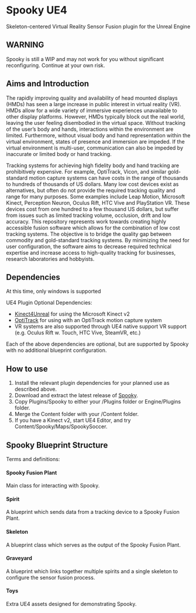 # Spooky UE4
Skeleton-centered Virtual Reality Sensor Fusion plugin for the Unreal Engine
## WARNING
Spooky is still a WIP and may not work for you without significant reconfiguring. Continue at your own risk.
## Aims and Introduction
The rapidly improving quality and availability of head mounted displays (HMDs) has seen a large increase in public interest in virtual reality (VR). HMDs allow for a wide variety of immersive experiences unavailable to other display platforms. However, HMDs typically block out the real world, leaving the user feeling disembodied in the virtual space. Without tracking of the user’s body and hands, interactions within the environment are limited. Furthermore, without visual body and hand representation within the virtual environment, states of presence and immersion are impeded. If the virtual environment is multi-user, communication can also be impeded by inaccurate or limited body or hand tracking.
 
Tracking systems for achieving high fidelity body and hand tracking are prohibitively expensive. For example, OptiTrack, Vicon, and similar gold-standard motion capture systems can have costs in the range of thousands to hundreds of thousands of US dollars. Many low cost devices exist as alternatives, but often do not provide the required tracking quality and range for many purposes. Some examples include Leap Motion, Microsoft Kinect, Perception Neuron, Oculus Rift, HTC Vive and PlayStation VR. These devices cost from one hundred to a few thousand US dollars, but suffer from issues such as limited tracking volume, occlusion, drift and low accuracy. This repository represents work towards creating highly accessible fusion software which allows for the combination of low cost tracking systems. The objective is to bridge the quality gap between commodity and gold-standard tracking systems. By minimizing the need for user configuration, the software aims to decrease required technical expertise and increase access to high-quality tracking for businesses, research laboratories and hobbyists.

## Dependencies

At this time, only windows is supported

UE4 Plugin Optional Dependencies:
 - [Kinect4Unreal](http://www.opaque.media/kinect-4-unreal/) for using the Microsoft Kinect v2
 - [OptiTrack](http://v110.wiki.optitrack.com/index.php?title=OptiTrack_Unreal_Engine_4_Plugin) for using with an OptiTrack motion capture system
 - VR systems are also supported through UE4 native support VR support (e.g. Oculus Rift w. Touch, HTC Vive, SteamVR, etc.)
 
Each of the above dependencies are optional, but are supported by Spooky with no additional blueprint configuration.

## How to use

1. Install the relevant plugin dependencies for your planned use as described above.
2. Download and extract the latest release of [Spooky](https://github.com/JakeFountain/Spooky/releases/latest).
3. Copy Plugins/Spooky to either your <ProjectName>/Plugins folder or Engine/Plugins folder.
4. Merge the Content folder with your <ProjectName>/Content folder.
5. If you have a Kinect v2, start UE4 Editor, and try Content/Spooky/Maps/SpookySoccer.

## Spooky Blueprint Structure

Terms and definitions:

#### Spooky Fusion Plant
Main class for interacting with Spooky.
#### Spirit
A blueprint which sends data from a tracking device to a Spooky Fusion Plant.
#### Skeleton 
A blueprint class which serves as the output of the Spooky Fusion Plant.
#### Graveyard 
A blueprint which links together multiple spirits and a single skeleton to configure the sensor fusion process.
#### Toys
Extra UE4 assets designed for demonstrating Spooky.


